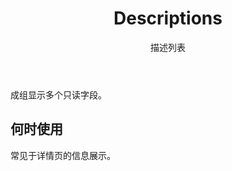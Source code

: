 ﻿---
category: Components
type: 数据展示
title: Descriptions
subtitle: 描述列表
cols: 1
cover: https://gw.alipayobjects.com/zos/alicdn/MjtG9_FOI/Descriptions.svg
---

成组显示多个只读字段。

## 何时使用

常见于详情页的信息展示。
